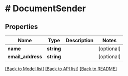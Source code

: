 # # DocumentSender

## Properties

Name | Type | Description | Notes
------------ | ------------- | ------------- | -------------
**name** | **string** |  | [optional]
**email_address** | **string** |  | [optional]

[[Back to Model list]](../../README.md#models) [[Back to API list]](../../README.md#endpoints) [[Back to README]](../../README.md)
